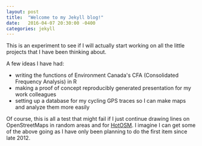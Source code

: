 ```yaml
---
layout: post
title:  "Welcome to my Jekyll blog!"
date:   2016-04-07 20:30:00 -0400
categories: jekyll
---
```


This is an experiment to see if I will actually start working on all the little projects that I have been thinking about.

A few ideas I have had:

- writing the functions of Environment Canada's CFA (Consolidated Frequency Analysis) in R
- making a proof of concept reproducibly generated presentation for my work colleagues
- setting up a database for my cycling GPS traces so I can make maps and analyze them more easily

Of course, this is all a test that might fail if I just continue drawing lines on OpenStreetMaps in random areas and for [HotOSM](https://hotosm.org). I imagine I can get some of the above going as I have only been planning to do the first item since late 2012.